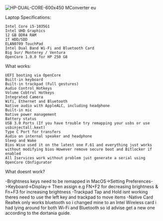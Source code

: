 


![HP-DUAL-CORE-600x450  MConverter eu](https://github.com/user-attachments/assets/1b25b23b-016c-485a-a6f4-7ca4bb03a354)






Laptop Specifications:

    Intel Core i5-1035G1
    Intel UHD Graphics
    12 GB DDR4 RAM
    1T HDD/SDD
    ELAN0709 TouchPad
    Intel Dual Band Wi-Fi and Bluetooth Card
    Big Sur/ Monterey / Ventura 
    OpenCore 1.0.0 for HP 250 G8

What works:

    UEFI booting via OpenCore
    Built-in keyboard 
    Built-in trackpad (Full gestures)
    Audio Control Hotkeys
    Volume Cobtrol Hotkeys
    Integrated Camera
    Wifi, Ethernet and Bluetooth
    Native audio with AppleALC, including headphone
    Built-in mic
    Native power management
    Battery status
    USB 3.0 Ports (If you have trouble try remapping your usbs or use usbinjectall.kext)
    Type C Port for transfers
    Audio on internal speaker and headphone
    Sleep and Wake
    Bios Wise used it on the latest one F.61 and everything just works without modifying bios However remove secure boot and Bitlocker if enabled
    All Iservices work without problem just generate a serial using OpenCore COnfigurator


What doesnt work?

-Brightness keys need to be remapped in MacOS->Setting Preferences->Keyboard->Display-> Then assign e.g FN+F2 for decreasing brightness & Fn+F3 for increasing brightness
-Trackpad Tap and Hold isnt working theres need to use the left key and trackpad to move items
-Native Card Realtek only works bluetooth so i changed mine to an Intel Wireless card i had lying around for both Wi-Fi and Bluetooth so id advise get a new one according to the dortania guide.




